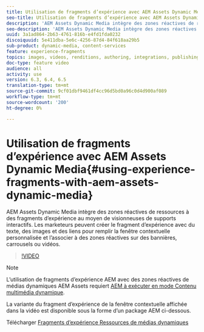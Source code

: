 ```yaml
---
title: Utilisation de fragments d’expérience avec AEM Assets Dynamic Media
seo-title: Utilisation de fragments d’expérience avec AEM Assets Dynamic Media
description: 'AEM Assets Dynamic Media intègre des zones réactives de ressources à des fragments d’expérience au moyen de visionneuses de supports interactifs. Les marketeurs peuvent créer le fragment d’expérience avec du texte, des images et des liens pour remplir la fenêtre contextuelle personnalisée et l’associer à des zones réactives sur des bannières, carrousels ou vidéos. '
seo-description: 'AEM Assets Dynamic Media intègre des zones réactives de ressources à des fragments d’expérience au moyen de visionneuses de supports interactifs. Les marketeurs peuvent créer le fragment d’expérience avec du texte, des images et des liens pour remplir la fenêtre contextuelle personnalisée et l’associer à des zones réactives sur des bannières, carrousels ou vidéos. '
uuid: 3a1ad864-2b63-4761-816b-e4fd1fda0232
discoiquuid: 5e411dba-5e6c-4256-87d4-84f618aa29b5
sub-product: dynamic-media, content-services
feature: experience-fragments
topics: images, videos, renditions, authoring, integrations, publishing, metadata, sharing, publishing
doc-type: feature video
audience: all
activity: use
version: 6.3, 6.4, 6.5
translation-type: tm+mt
source-git-commit: 9cf01dbf9461df4cc96d5bd0a96c0d4d900af089
workflow-type: tm+mt
source-wordcount: '200'
ht-degree: 0%

---
```



# Utilisation de fragments d’expérience avec AEM Assets Dynamic Media{#using-experience-fragments-with-aem-assets-dynamic-media}

AEM Assets Dynamic Media intègre des zones réactives de ressources à des fragments d’expérience au moyen de visionneuses de supports interactifs. Les marketeurs peuvent créer le fragment d’expérience avec du texte, des images et des liens pour remplir la fenêtre contextuelle personnalisée et l’associer à des zones réactives sur des bannières, carrousels ou vidéos.

>[!VIDEO](https://video.tv.adobe.com/v/22115/?quality=9&learn=on)

>[!NOTE]
>
>L’utilisation de fragments d’expérience AEM avec des zones réactives de médias dynamiques AEM Assets requiert [AEM à exécuter en mode Contenu multimédia dynamique](https://docs.adobe.com/docs/en/aem/6-3/administer/content/dynamic-media/config-dynamic.html).

La variante du fragment d’expérience de la fenêtre contextuelle affichée dans la vidéo est disponible sous la forme d’un package AEM ci-dessous.

Télécharger [Fragments d’expérience Ressources de médias dynamiques](assets/experience-fragmentsdynamic-mediaassets-100.zip)
